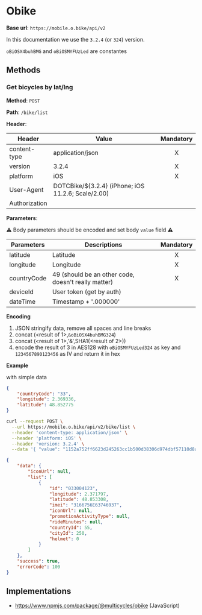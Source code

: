 # Obike

**Base url**: `https://mobile.o.bike/api/v2`

In this documentation we use the `3.2.4` (or `324`) version.

`oBiOSX4buhBMG` and `oBiOSMYFUzLed` are constantes

## Methods

### Get bicycles by lat/lng

**Method**: `POST`

**Path**: `/bike/list`

**Header**:

| Header        | Value                                              | Mandatory |
| ------------- | -------------------------------------------------- | :-------: |
| content-type  | application/json                                   |     X     |
| version       | 3.2.4                                              |     X     |
| platform      | iOS                                                |     X     |
| User-Agent    | DOTCBike/${3.2.4} (iPhone; iOS 11.2.6; Scale/2.00) |           |
| Authorization |                                                    |           |

**Parameters**:

:warning: Body parameters should be encoded and set body `value` field :warning:

| Parameters  | Descriptions                                        | Mandatory |
| ----------- | --------------------------------------------------- | :-------: |
| latitude    | Latitude                                            |     X     |
| longitude   | Longitude                                           |     X     |
| countryCode | 49 (should be an other code, doesn't really matter) |     X     |
| deviceId    | User token (get by auth)                            |           |
| dateTime    | Timestamp + '.000000'                               |           |

**Encoding**

1.  JSON stringify data, remove all spaces and line breaks
2.  concat (<result of 1>,`&oBiOSX4buhBMG324`)
3.  concat (<result of 1>,'&',SHA1(<result of 2>))
4.  encode the result of 3 in AES128 with `oBiOSMYFUzLed324` as key and `1234567890123456` as IV and return it in hex

**Example**

with simple data

```JSON
{
    "countryCode": "33",
    "longitude": 2.369336,
    "latitude": 48.852775
}
```

```bash
curl --request POST \
  --url https://mobile.o.bike/api/v2/bike/list \
  --header 'content-type: application/json' \
  --header 'platform: iOS' \
  --header 'version: 3.2.4' \
  --data '{ "value": "1152a752ff6623d245263cc1b500d38306d974dbf57110d8ace721bbaa34511e540976066d0d2d419172a34d7e1283b277d6a17091fd79d38e919ece60608c841378fef75ddf9f434067c768e88983d516a79ef7645c5d0150a3252da11ae30e20a74c8e7243c0fa1f6504536542c43c" }'
```

```JSON
{
	"data": {
		"iconUrl": null,
		"list": [
			{
				"id": "033004123",
				"longitude": 2.371797,
				"latitude": 48.853308,
				"imei": "3166756E63746937",
				"iconUrl": null,
				"promotionActivityType": null,
				"rideMinutes": null,
				"countryId": 55,
				"cityId": 250,
				"helmet": 0
			}
		]
	},
	"success": true,
	"errorCode": 100
}
```

## Implementations

* https://www.npmjs.com/package/@multicycles/obike (JavaScript)
